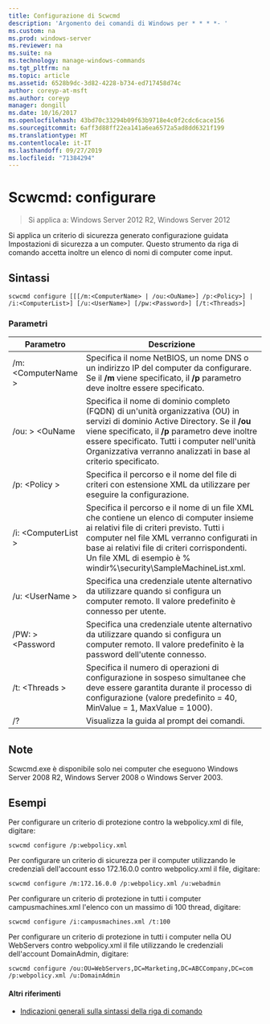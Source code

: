 ```yaml
---
title: Configurazione di Scwcmd
description: 'Argomento dei comandi di Windows per * * * *- '
ms.custom: na
ms.prod: windows-server
ms.reviewer: na
ms.suite: na
ms.technology: manage-windows-commands
ms.tgt_pltfrm: na
ms.topic: article
ms.assetid: 6528b9dc-3d82-4228-b734-ed717458d74c
author: coreyp-at-msft
ms.author: coreyp
manager: dongill
ms.date: 10/16/2017
ms.openlocfilehash: 43bd70c33294b09f63b9718e4c0f2cdc6cace156
ms.sourcegitcommit: 6aff3d88ff22ea141a6ea6572a5ad8dd6321f199
ms.translationtype: MT
ms.contentlocale: it-IT
ms.lasthandoff: 09/27/2019
ms.locfileid: "71384294"
---
```

# <a name="scwcmd-configure"></a>Scwcmd: configurare

> Si applica a: Windows Server 2012 R2, Windows Server 2012

Si applica un criterio di sicurezza generato configurazione guidata Impostazioni di sicurezza a un computer. Questo strumento da riga di comando accetta inoltre un elenco di nomi di computer come input.

## <a name="syntax"></a>Sintassi

```
scwcmd configure [[[/m:<ComputerName> | /ou:<OuName>] /p:<Policy>] | /i:<ComputerList>] [/u:<UserName>] [/pw:<Password>] [/t:<Threads>]
```

### <a name="parameters"></a>Parametri

|Parametro|Descrizione|
|---------|-----------|
|/m: \<ComputerName >|Specifica il nome NetBIOS, un nome DNS o un indirizzo IP del computer da configurare. Se il **/m** viene specificato, il **/p** parametro deve inoltre essere specificato.|
|/ou: > \<OuName|Specifica il nome di dominio completo (FQDN) di un'unità organizzativa (OU) in servizi di dominio Active Directory. Se il **/ou** viene specificato, il **/p** parametro deve inoltre essere specificato. Tutti i computer nell'unità Organizzativa verranno analizzati in base al criterio specificato.|
|/p: \<Policy >|Specifica il percorso e il nome del file di criteri con estensione XML da utilizzare per eseguire la configurazione.|
|/i: \<ComputerList >|Specifica il percorso e il nome di un file XML che contiene un elenco di computer insieme ai relativi file di criteri previsto. Tutti i computer nel file XML verranno configurati in base ai relativi file di criteri corrispondenti. Un file XML di esempio è % windir%\security\SampleMachineList.xml.|
|/u: \<UserName >|Specifica una credenziale utente alternativo da utilizzare quando si configura un computer remoto. Il valore predefinito è connesso per utente.|
|/PW: > \<Password|Specifica una credenziale utente alternativo da utilizzare quando si configura un computer remoto. Il valore predefinito è la password dell'utente connesso.|
|/t: \<Threads >|Specifica il numero di operazioni di configurazione in sospeso simultanee che deve essere garantita durante il processo di configurazione (valore predefinito = 40, MinValue = 1, MaxValue = 1000).|
|/?|Visualizza la guida al prompt dei comandi.|

## <a name="remarks"></a>Note

Scwcmd.exe è disponibile solo nei computer che eseguono Windows Server 2008 R2, Windows Server 2008 o Windows Server 2003.

## <a name="BKMK_Examples"></a>Esempi

Per configurare un criterio di protezione contro la webpolicy.xml di file, digitare:
```
scwcmd configure /p:webpolicy.xml
```
Per configurare un criterio di sicurezza per il computer utilizzando le credenziali dell'account esso 172.16.0.0 contro webpolicy.xml il file, digitare:
```
scwcmd configure /m:172.16.0.0 /p:webpolicy.xml /u:webadmin
```
Per configurare un criterio di protezione in tutti i computer campusmachines.xml l'elenco con un massimo di 100 thread, digitare:
```
scwcmd configure /i:campusmachines.xml /t:100
```
Per configurare un criterio di protezione in tutti i computer nella OU WebServers contro webpolicy.xml il file utilizzando le credenziali dell'account DomainAdmin, digitare:
```
scwcmd configure /ou:OU=WebServers,DC=Marketing,DC=ABCCompany,DC=com /p:webpolicy.xml /u:DomainAdmin
```

#### <a name="additional-references"></a>Altri riferimenti

-   [Indicazioni generali sulla sintassi della riga di comando](command-line-syntax-key.md)
